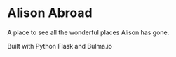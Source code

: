 # Alison Abroad
A place to see all the wonderful places Alison has gone.

Built with Python Flask and Bulma.io 